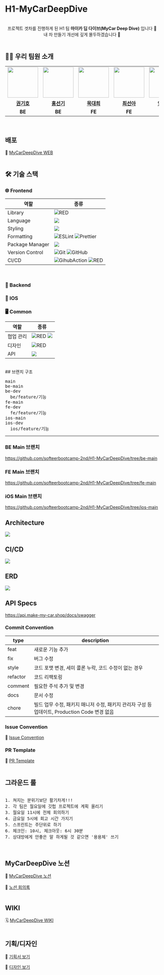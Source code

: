 # H1-MyCarDeepDive

<div align="center">
<br>
프로젝트 겟차를 진행하게 된 H1 팀 <b>마이카 딥 다이브(MyCar Deep Dive)</b> 입니다 🙂
<br>
내 차 만들기 개선에 깊게 몰두하겠습니다 🌊

</div>
<br>

## 🫶🏻 우리 팀원 소개

<table align="center">
<tbody>
<tr>
<td align="center"><a href="https://github.com/Chocochip101"><img src="https://avatars.githubusercontent.com/Chocochip101" width="100px;" alt=""/></td>
<td align="center"><a href="https://github.com/ajsthfldu"><img src="https://avatars.githubusercontent.com/ajsthfldu" width="100px;" alt=""/></td>
<td align="center"><a href="https://github.com/Daehee99"><img src="https://avatars.githubusercontent.com/Daehee99" width="100px;" alt=""/></td>
<td align="center"><a href="https://github.com/choiseona"><img src="https://avatars.githubusercontent.com/choiseona" width="100px;" alt=""/></td>
<td align="center"><a href="https://github.com/SHCommit"><img src="https://avatars.githubusercontent.com/SHCommit" width="100px;" alt=""/></td>
<td align="center"><a href="https://github.com/NamSeok-Bae"><img src="https://avatars.githubusercontent.com/NamSeok-Bae" width="100px;" alt=""/></td>
<tr/>
<tr>
<td align="center"><a href="https://github.com/Chocochip101"><b>권기호</b></a></td>
<td align="center"><a href="https://github.com/ajsthfldu"><b>홍선기</b></a></td>
<td align="center"><a href="https://github.com/Daehee99"><b>목대희</b></a></td>
<td align="center"><a href="https://github.com/choiseona"><b>최선아</b></a></td>
<td align="center"><a href="https://github.com/SHCommit"><b>양승현</b></a></td>
<td align="center"><a href="https://github.com/NamSeok-Bae"><b>배남석</b></a></td>
</tr>
<tr>
<td align="center"><b>BE</b></a></td>
<td align="center"><b>BE</b></a></td>
<td align="center"><b>FE</b></a></td>
<td align="center"><b>FE</b></a></td>
<td align="center"><b>IOS</b></a></td>
<td align="center"><b>IOS</b></a></td>
</tr>
</tbody>
</table>
<br>

## 배포
🚙 [MyCarDeepDive WEB](https://make-my-car.shop)   
<br>

## 🛠 기술 스택

### 🌐 Frontend
|역할|종류|
|-|-|
|Library|<img alt="RED" src ="https://img.shields.io/badge/REACT-61DAFB.svg?&style=for-the-badge&logo=React&logoColor=white"/> 
|Language|<img src="https://img.shields.io/badge/typescript-3178C6?style=for-the-badge&logo=typescript&logoColor=white">
|Styling|<img src="https://img.shields.io/badge/tailwind css-06B6D4?style=for-the-badge&logo=tailwind css&logoColor=white">|
|Formatting|![ESLint](https://img.shields.io/badge/ESLint-4B3263?style=for-the-badge&logo=eslint&logoColor=white) ![Prettier](https://img.shields.io/badge/Prettier-F7B93E?style=for-the-badge&logo=prettier&logoColor=white)|
|Package Manager|<img src="https://img.shields.io/badge/varn-2C8EBB?style=for-the-badge&logo=varn&logoColor=white">|                                         
|Version Control|![Git](https://img.shields.io/badge/git-%23F05033.svg?style=for-the-badge&logo=git&logoColor=white) ![GitHub](https://img.shields.io/badge/github-%23121011.svg?style=for-the-badge&logo=github&logoColor=white) |
|CI/CD|![GihubAction](https://img.shields.io/badge/githubactions-2088FF?style=for-the-badge&logo={githubactions}&logoColor={white}) <img alt="RED" src ="https://img.shields.io/badge/Amazon S3-569A31.svg?&style=for-the-badge&logo=AmazonS3&logoColor=white"/> |
<br />

### 🌸 Backend

###  IOS

### 🖥 Common
|역할|종류|
|-|-|
|협업 관리|<img alt="RED" src ="https://img.shields.io/badge/Notion-000000.svg?&style=for-the-badge&logo=Notion&logoColor=white"/> <img src="https://img.shields.io/badge/slack-4A154B?style=for-the-badge&logo=slack&logoColor=white">
|디자인|<img alt="RED" src ="https://img.shields.io/badge/Figma-F24E1E.svg?&style=for-the-badge&logo=Figma&logoColor=white"/>|
|API|<img src="https://img.shields.io/badge/swagger-85EA2D?style=for-the-badge&logo=swagger&logoColor=white">      

<br />
## 브랜치 구조

<pre>
main
be-main
be-dev
  be/feature/기능
fe-main
fe-dev
  fe/feature/기능
ios-main
ios-dev
  ios/feature/기능
</pre>
---

### BE Main 브랜치
https://github.com/softeerbootcamp-2nd/H1-MyCarDeepDive/tree/be-main
### FE Main 브랜치
https://github.com/softeerbootcamp-2nd/H1-MyCarDeepDive/tree/fe-main
### iOS Main 브랜치
https://github.com/softeerbootcamp-2nd/H1-MyCarDeepDive/tree/ios-main


## Architecture
![](https://github.com/softeerbootcamp-2nd/H1-MyCarDeepDive/assets/73146678/11d66869-aed1-4478-9ab9-e439e7705722)

## CI/CD
![](https://github.com/softeerbootcamp-2nd/H1-MyCarDeepDive/assets/73146678/8c90869a-87fe-4f50-a794-6344b872ef09)

## ERD
![](https://github.com/softeerbootcamp-2nd/H1-MyCarDeepDive/assets/73146678/785bec39-f8bf-49db-8bd0-976db353408d)

## API Specs

https://api.make-my-car.shop/docs/swagger


### Commit Convention

| type | description |
| --- | --- |
| feat | 새로운 기능 추가 |
| fix | 버그 수정 |
| style | 코드 포맷 변경, 세미 콜론 누락, 코드 수정이 없는 경우 |
| refactor | 코드 리팩토링 |
| comment | 필요한 주석 추가 및 변경 |
| docs | 문서 수정 |
| chore | 빌드 업무 수정, 패키지 매니저 수정, 패키지 관리자 구성 등 업데이트, Production Code 변경 없음 |

### Issue Convention
📌 [Issue Convention](https://github.com/softeerbootcamp-2nd/H1-MyCarDeepDive/blob/main/.github/ISSUE_TEMPLATE/issue-template.md)

### PR Template
📌 [PR Template](https://github.com/softeerbootcamp-2nd/H1-MyCarDeepDive/blob/main/.github/pull_request_template.md)
<br><br>

## 그라운드 룰
<pre>

1. 쳐지는 분위기보단 활기차게!!!
2. 각 팀은 월요일에 깃헙 프로젝트에 계획 올리기
3. 월요일 11시에 전체 회의하기
4. 금요일 5시에 회고 시간 가지기
5. 스프린트는 주단위로 하기
6. 체크인: 10시, 체크아웃: 6시 30분
7. 상대방에게 안좋은 말 하게될 것 같으면 '용용체' 쓰기
</pre>
<br>

## MyCarDeepDive 노션
🚙 [MyCarDeepDive 노션](https://www.notion.so/12c92b59410e432297a196fbd0769efd?pvs=4)   
<br>
📘 [노션 회의록](https://www.notion.so/bf63befe0ca049ffb87e89ef79fb6dab?pvs=4)   
<br>

## WIKI
🗓 [MyCarDeepDive WIKI](https://github.com/softeerbootcamp-2nd/H1-MyCarDeepDive/wiki)
<br><br>

## 기획/디자인

📝 [기획서 보기](https://www.figma.com/file/p1UkFMMha9P4UvMSgxjjUJ/Handoff_guidelines?node-id=8%3A17111&mode=dev)

🌈 [디자인 보기](https://www.figma.com/file/p1UkFMMha9P4UvMSgxjjUJ/Handoff_guidelines?node-id=1%3A6&mode=dev)

